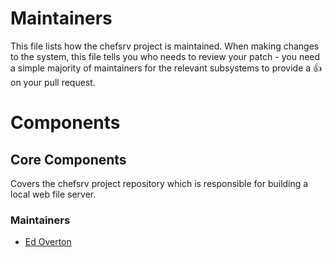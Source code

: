 # Maintainers

This file lists how the chefsrv project is maintained. When making changes to the system, this file tells you who needs to review your patch - you need a simple majority of maintainers for the relevant subsystems to provide a :+1: on your pull request.

# Components

## Core Components

Covers the chefsrv project repository which is responsible for building a local web file server.

### Maintainers

* [Ed Overton](https://github.com/emo3)
